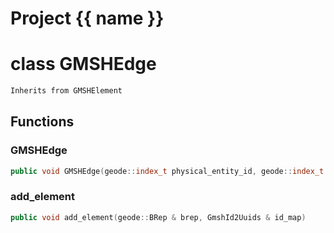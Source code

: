 <script setup>
import {useRoute} from 'vitepress'
const {path} = useRoute()
const tokens = path.split('/')
const words = tokens[2].split('-');
for (let i = 0; i < words.length; i++) {
    words[i] = words[i].charAt(0).toUpperCase() + words[i].slice(1);
    words[i] = words[i].replace('geode', 'Geode')
}
const name = words.join('-');
</script>
# Project {{ name }}

# class GMSHEdge


```cpp
Inherits from GMSHElement
```



## Functions

### GMSHEdge

```cpp
public void GMSHEdge(geode::index_t physical_entity_id, geode::index_t elementary_entity_id, Span vertex_ids)
```


### add_element

```cpp
public void add_element(geode::BRep & brep, GmshId2Uuids & id_map)
```




